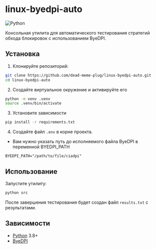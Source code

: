 # linux-byedpi-auto 

![Python](https://img.shields.io/badge/python-3.8+-blue.svg)


Консольная утилита для автоматического тестирования стратегий обхода блокировок с использованием ByeDPI.

## Установка

1. Клонируйте репозиторий:
```bash
git clone https://github.com/dead-meme-plug/linux-byedpi-auto.git
cd linux-byedpi-auto
```

2. Создайте виртуальное окружение и активируйте его
```bash
python -m venv .venv
source .venv/bin/activate
```

3. Установите зависимости
```bash
pip install -r requirements.txt
```

4. Создайте файл `.env` в корне проекта. 
- Вам нужно указать путь до исполняемого файла ByeDPI в переменной BYEDPI_PATH
```
BYEDPI_PATH="/path/to/file/ciadpi"
```

## Использование

Запустите утилиту:
```bash
python src
```

После завершения тестирования будет создан файл `results.txt` с результатами.

## Зависимости

- [Python](https://www.python.org/downloads) 3.8+
- [ByeDPI](https://github.com/hufrea/byedpi)
